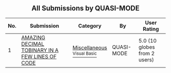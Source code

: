 ﻿<div align="center">

## All Submissions by QUASI\-MODE

</div>

No.  | Submission | Category | By   | User Rating
---- | ---------- | -------- | ---- | -----------
1 | [AMAZING DECIMAL TOBINARY IN A FEW LINES OF CODE<br />](https://github.com/Planet-Source-Code/quasi-mode-amazing-decimal-tobinary-in-a-few-lines-of-code__1-67326) | [Miscellaneous<br /><sup>Visual Basic</sup>](../ByCategory/miscellaneous__1-1.md) | QUASI\-MODE | 5.0 (10 globes from 2 users)
